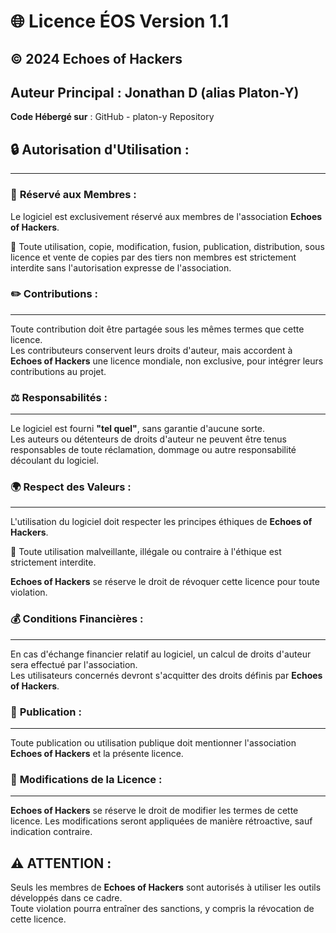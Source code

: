# 🌐 **Licence ÉOS Version 1.1**

## © 2024 Echoes of Hackers   

## **Auteur Principal** : Jonathan D (alias Platon-Y)  

**Code Hébergé sur** : GitHub - platon-y Repository

## 🔒 **Autorisation d'Utilisation :**

---

### 🛑 **Réservé aux Membres :**  

Le logiciel est exclusivement réservé aux membres de l'association **Echoes of Hackers**.  

🚫 Toute utilisation, copie, modification, fusion, publication, distribution, sous licence et vente 
de copies par des tiers non membres est strictement interdite sans l'autorisation expresse de l'association.

### ✏️ **Contributions :**

---
Toute contribution doit être partagée sous les mêmes termes que cette licence.  
Les contributeurs conservent leurs droits d'auteur, mais accordent 
à **Echoes of Hackers** une licence mondiale, non exclusive, pour intégrer leurs contributions au projet.

### ⚖️ **Responsabilités :**

---
Le logiciel est fourni **"tel quel"**, sans garantie d'aucune sorte.  
Les auteurs ou détenteurs de droits d'auteur ne peuvent être tenus responsables 
de toute réclamation, dommage ou autre responsabilité découlant du logiciel.

### 🌍 **Respect des Valeurs :**

---
L'utilisation du logiciel doit respecter les principes éthiques de **Echoes of Hackers**.  

🚫 Toute utilisation malveillante, illégale ou contraire à l'éthique est strictement interdite.  

**Echoes of Hackers** se réserve le droit de révoquer cette licence pour toute violation.

### 💰 **Conditions Financières :**

---
En cas d'échange financier relatif au logiciel, un calcul de droits d'auteur sera effectué par l'association.  
Les utilisateurs concernés devront s'acquitter des droits définis par **Echoes of Hackers**.

### 📢 **Publication :**

---
Toute publication ou utilisation publique doit mentionner l'association **Echoes of Hackers** et la présente licence.

### 🔄 **Modifications de la Licence :**

---
**Echoes of Hackers** se réserve le droit de modifier les termes de cette licence. 
Les modifications seront appliquées de manière rétroactive, sauf indication contraire.

## **⚠️ ATTENTION :**  

Seuls les membres de **Echoes of Hackers** sont autorisés à utiliser les outils développés dans ce cadre.  
Toute violation pourra entraîner des sanctions, y compris la révocation de cette licence.


